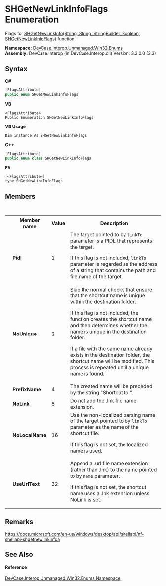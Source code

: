 # SHGetNewLinkInfoFlags Enumeration
 

Flags for <a href="M_DevCase_Interop_Unmanaged_Win32_NativeMethods_SHGetNewLinkInfo">SHGetNewLinkInfo(String, String, StringBuilder, Boolean, SHGetNewLinkInfoFlags)</a> function.

**Namespace:**&nbsp;<a href="N_DevCase_Interop_Unmanaged_Win32_Enums">DevCase.Interop.Unmanaged.Win32.Enums</a><br />**Assembly:**&nbsp;DevCase.Interop (in DevCase.Interop.dll) Version: 3.3.0.0 (3.3)

## Syntax

**C#**<br />
``` C#
[FlagsAttribute]
public enum SHGetNewLinkInfoFlags
```

**VB**<br />
``` VB
<FlagsAttribute>
Public Enumeration SHGetNewLinkInfoFlags
```

**VB Usage**<br />
``` VB Usage
Dim instance As SHGetNewLinkInfoFlags
```

**C++**<br />
``` C++
[FlagsAttribute]
public enum class SHGetNewLinkInfoFlags
```

**F#**<br />
``` F#
[<FlagsAttribute>]
type SHGetNewLinkInfoFlags
```


## Members
&nbsp;<table><tr><th></th><th>Member name</th><th>Value</th><th>Description</th></tr><tr><td /><td target="F:DevCase.Interop.Unmanaged.Win32.Enums.SHGetNewLinkInfoFlags.Pidl">**Pidl**</td><td>1</td><td>The target pointed to by `linkTo` parameter is a PIDL that represents the target. 

 If this flag is not included, `linkTo` parameter is regarded as the address of a string that contains the path and file name of the target.</td></tr><tr><td /><td target="F:DevCase.Interop.Unmanaged.Win32.Enums.SHGetNewLinkInfoFlags.NoUnique">**NoUnique**</td><td>2</td><td>Skip the normal checks that ensure that the shortcut name is unique within the destination folder. 

 If this flag is not included, the function creates the shortcut name and then determines whether the name is unique in the destination folder. 

 If a file with the same name already exists in the destination folder, the shortcut name will be modified. This process is repeated until a unique name is found.</td></tr><tr><td /><td target="F:DevCase.Interop.Unmanaged.Win32.Enums.SHGetNewLinkInfoFlags.PrefixName">**PrefixName**</td><td>4</td><td>The created name will be preceded by the string "Shortcut to ".</td></tr><tr><td /><td target="F:DevCase.Interop.Unmanaged.Win32.Enums.SHGetNewLinkInfoFlags.NoLink">**NoLink**</td><td>8</td><td>Do not add the .lnk file name extension.</td></tr><tr><td /><td target="F:DevCase.Interop.Unmanaged.Win32.Enums.SHGetNewLinkInfoFlags.NoLocalName">**NoLocalName**</td><td>16</td><td>Use the non-localized parsing name of the target pointed to by `linkTo` parameter as the name of the shortcut file. 

 If this flag is not set, the localized name is used.</td></tr><tr><td /><td target="F:DevCase.Interop.Unmanaged.Win32.Enums.SHGetNewLinkInfoFlags.UseUrlText">**UseUrlText**</td><td>32</td><td>Append a .url file name extension (rather than .lnk) to the name pointed to by `name` parameter. 

 If this flag is not set, the shortcut name uses a .lnk extension unless NoLink is set.</td></tr></table>

## Remarks
<a href="https://docs.microsoft.com/en-us/windows/desktop/api/shellapi/nf-shellapi-shgetnewlinkinfoa" target="_blank">https://docs.microsoft.com/en-us/windows/desktop/api/shellapi/nf-shellapi-shgetnewlinkinfoa</a>

## See Also


#### Reference
<a href="N_DevCase_Interop_Unmanaged_Win32_Enums">DevCase.Interop.Unmanaged.Win32.Enums Namespace</a><br />